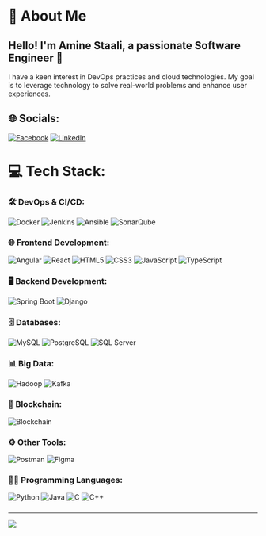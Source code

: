 # 💫 About Me

<h2 align="left">Hello! I'm Amine Staali, a passionate Software Engineer 👋</h2>

I have a keen interest in DevOps practices and cloud technologies. My goal is to leverage technology to solve real-world problems and enhance user experiences.


## 🌐 Socials:
[![Facebook](https://img.shields.io/badge/Facebook-%231877F2.svg?logo=Facebook&logoColor=white)](https://www.facebook.com/stmedamine/) [![LinkedIn](https://img.shields.io/badge/LinkedIn-%230077B5.svg?logo=linkedin&logoColor=white)](https://www.linkedin.com/in/mohamed-amine-staali-b12275224/) 

# 💻 Tech Stack:

### 🛠 DevOps & CI/CD:
![Docker](https://img.shields.io/badge/docker-%230db7ed.svg?style=for-the-badge&logo=docker&logoColor=white)
![Jenkins](https://img.shields.io/badge/jenkins-%232C5263.svg?style=for-the-badge&logo=jenkins&logoColor=white)
![Ansible](https://img.shields.io/badge/ansible-%231A1918.svg?style=for-the-badge&logo=ansible&logoColor=%white)
![SonarQube](https://img.shields.io/badge/SonarQube-%23FCA121.svg?style=for-the-badge&logo=SonarQube&logoColor=white)

### 🌐 Frontend Development:
![Angular](https://img.shields.io/badge/angular-%23DD0031.svg?style=for-the-badge&logo=angular&logoColor=white)
![React](https://img.shields.io/badge/react-%2320232a.svg?style=for-the-badge&logo=react&logoColor=%2361DAFB)
![HTML5](https://img.shields.io/badge/html5-%23E34F26.svg?style=for-the-badge&logo=html5&logoColor=white)
![CSS3](https://img.shields.io/badge/css3-%231572B6.svg?style=for-the-badge&logo=css3&logoColor=white)
![JavaScript](https://img.shields.io/badge/javascript-%23323330.svg?style=for-the-badge&logo=javascript&logoColor=%23F7DF1E)
![TypeScript](https://img.shields.io/badge/typescript-%23007ACC.svg?style=for-the-badge&logo=typescript&logoColor=white)

### 🖥 Backend Development:
![Spring Boot](https://img.shields.io/badge/springboot-%236DB33F.svg?style=for-the-badge&logo=spring&logoColor=white)
![Django](https://img.shields.io/badge/django-%23092E20.svg?style=for-the-badge&logo=django&logoColor=white)

### 🗄️ Databases:
![MySQL](https://img.shields.io/badge/mysql-%2300f.svg?style=for-the-badge&logo=mysql&logoColor=white)
![PostgreSQL](https://img.shields.io/badge/postgres-%23316192.svg?style=for-the-badge&logo=postgresql&logoColor=white)
![SQL Server](https://img.shields.io/badge/sql%20server-%23CC2927.svg?style=for-the-badge&logo=microsoft-sql-server&logoColor=white)

### 📊 Big Data:
![Hadoop](https://img.shields.io/badge/hadoop-%23FF7F00.svg?style=for-the-badge&logo=apachehadoop&logoColor=white)
![Kafka](https://img.shields.io/badge/kafka-%231A1A1D.svg?style=for-the-badge&logo=apachekafka&logoColor=white)

### 🔗 Blockchain:
![Blockchain](https://img.shields.io/badge/blockchain-%23000000.svg?style=for-the-badge&logo=ethereum&logoColor=%23FFFFFF)

### ⚙️ Other Tools:
![Postman](https://img.shields.io/badge/Postman-FF6C37?style=for-the-badge&logo=postman&logoColor=white)
![Figma](https://img.shields.io/badge/figma-%23F24E1E.svg?style=for-the-badge&logo=figma&logoColor=white)

### 👨‍💻 Programming Languages:
![Python](https://img.shields.io/badge/python-3670A0?style=for-the-badge&logo=python&logoColor=ffdd54)
![Java](https://img.shields.io/badge/java-%23ED8B00.svg?style=for-the-badge&logo=java&logoColor=white)
![C](https://img.shields.io/badge/C-00599C?style=for-the-badge&logo=c&logoColor=white)
![C++](https://img.shields.io/badge/C++-00599C?style=for-the-badge&logo=c%2B%2B&logoColor=white)


###


---
[![](https://visitcount.itsvg.in/api?id=Amine-Staali&icon=0&color=0)](https://visitcount.itsvg.in)
